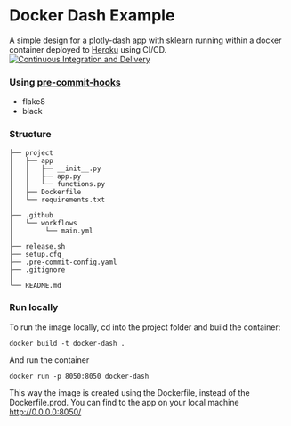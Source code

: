 # Docker Dash Example
A simple design for a plotly-dash app with sklearn running within a docker container deployed to [Heroku](https://docker-dash.herokuapp.com) using CI/CD. [![Continuous Integration and Delivery](https://github.com/ROpdam/docker-dash-example/actions/workflows/main.yml/badge.svg?branch=master)](https://github.com/ROpdam/docker-dash-example/actions/workflows/main.yml)
### Using [pre-commit-hooks](https://pre-commit.com/)
- flake8 
- black

### Structure
```
├── project
│   ├── app
│   │   ├── __init__.py
│   │   ├── app.py
│   │   └── functions.py
│   ├── Dockerfile
│   └── requirements.txt
│
├── .github
│   └── workflows
│        └── main.yml
│
├── release.sh
├── setup.cfg
├── .pre-commit-config.yaml
├── .gitignore
│
└── README.md
```

### Run locally
To run the image locally, cd into the project folder and build the container:
```
docker build -t docker-dash .
```
And run the container
```
docker run -p 8050:8050 docker-dash
```
This way the image is created using the Dockerfile, instead of the Dockerfile.prod. You can find to the app on your local machine http://0.0.0.0:8050/
